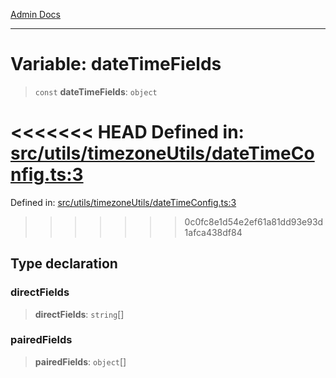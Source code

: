 [Admin Docs](/)

***

# Variable: dateTimeFields

> `const` **dateTimeFields**: `object`

<<<<<<< HEAD
Defined in: [src/utils/timezoneUtils/dateTimeConfig.ts:3](https://github.com/abhassen44/talawa-admin/blob/285f7384c3d26b5028a286d84f89b85120d130a2/src/utils/timezoneUtils/dateTimeConfig.ts#L3)
=======
Defined in: [src/utils/timezoneUtils/dateTimeConfig.ts:3](https://github.com/PalisadoesFoundation/talawa-admin/blob/main/src/utils/timezoneUtils/dateTimeConfig.ts#L3)
>>>>>>> 0c0fc8e1d54e2ef61a81dd93e93d1afca438df84

## Type declaration

### directFields

> **directFields**: `string`[]

### pairedFields

> **pairedFields**: `object`[]
